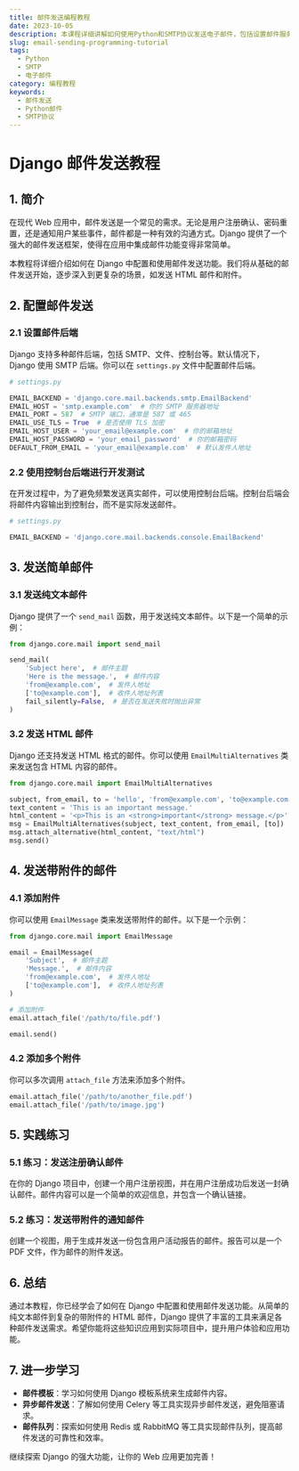 ```yaml
---
title: 邮件发送编程教程
date: 2023-10-05
description: 本课程详细讲解如何使用Python和SMTP协议发送电子邮件，包括设置邮件服务器、编写邮件内容和处理常见错误。
slug: email-sending-programming-tutorial
tags:
  - Python
  - SMTP
  - 电子邮件
category: 编程教程
keywords:
  - 邮件发送
  - Python邮件
  - SMTP协议
---
```


# Django 邮件发送教程

## 1. 简介

在现代 Web 应用中，邮件发送是一个常见的需求。无论是用户注册确认、密码重置，还是通知用户某些事件，邮件都是一种有效的沟通方式。Django 提供了一个强大的邮件发送框架，使得在应用中集成邮件功能变得非常简单。

本教程将详细介绍如何在 Django 中配置和使用邮件发送功能。我们将从基础的邮件发送开始，逐步深入到更复杂的场景，如发送 HTML 邮件和附件。

## 2. 配置邮件发送

### 2.1 设置邮件后端

Django 支持多种邮件后端，包括 SMTP、文件、控制台等。默认情况下，Django 使用 SMTP 后端。你可以在 `settings.py` 文件中配置邮件后端。

```python
# settings.py

EMAIL_BACKEND = 'django.core.mail.backends.smtp.EmailBackend'
EMAIL_HOST = 'smtp.example.com'  # 你的 SMTP 服务器地址
EMAIL_PORT = 587  # SMTP 端口，通常是 587 或 465
EMAIL_USE_TLS = True  # 是否使用 TLS 加密
EMAIL_HOST_USER = 'your_email@example.com'  # 你的邮箱地址
EMAIL_HOST_PASSWORD = 'your_email_password'  # 你的邮箱密码
DEFAULT_FROM_EMAIL = 'your_email@example.com'  # 默认发件人地址
```

### 2.2 使用控制台后端进行开发测试

在开发过程中，为了避免频繁发送真实邮件，可以使用控制台后端。控制台后端会将邮件内容输出到控制台，而不是实际发送邮件。

```python
# settings.py

EMAIL_BACKEND = 'django.core.mail.backends.console.EmailBackend'
```

## 3. 发送简单邮件

### 3.1 发送纯文本邮件

Django 提供了一个 `send_mail` 函数，用于发送纯文本邮件。以下是一个简单的示例：

```python
from django.core.mail import send_mail

send_mail(
    'Subject here',  # 邮件主题
    'Here is the message.',  # 邮件内容
    'from@example.com',  # 发件人地址
    ['to@example.com'],  # 收件人地址列表
    fail_silently=False,  # 是否在发送失败时抛出异常
)
```

### 3.2 发送 HTML 邮件

Django 还支持发送 HTML 格式的邮件。你可以使用 `EmailMultiAlternatives` 类来发送包含 HTML 内容的邮件。

```python
from django.core.mail import EmailMultiAlternatives

subject, from_email, to = 'hello', 'from@example.com', 'to@example.com'
text_content = 'This is an important message.'
html_content = '<p>This is an <strong>important</strong> message.</p>'
msg = EmailMultiAlternatives(subject, text_content, from_email, [to])
msg.attach_alternative(html_content, "text/html")
msg.send()
```

## 4. 发送带附件的邮件

### 4.1 添加附件

你可以使用 `EmailMessage` 类来发送带附件的邮件。以下是一个示例：

```python
from django.core.mail import EmailMessage

email = EmailMessage(
    'Subject',  # 邮件主题
    'Message.',  # 邮件内容
    'from@example.com',  # 发件人地址
    ['to@example.com'],  # 收件人地址列表
)

# 添加附件
email.attach_file('/path/to/file.pdf')

email.send()
```

### 4.2 添加多个附件

你可以多次调用 `attach_file` 方法来添加多个附件。

```python
email.attach_file('/path/to/another_file.pdf')
email.attach_file('/path/to/image.jpg')
```

## 5. 实践练习

### 5.1 练习：发送注册确认邮件

在你的 Django 项目中，创建一个用户注册视图，并在用户注册成功后发送一封确认邮件。邮件内容可以是一个简单的欢迎信息，并包含一个确认链接。

### 5.2 练习：发送带附件的通知邮件

创建一个视图，用于生成并发送一份包含用户活动报告的邮件。报告可以是一个 PDF 文件，作为邮件的附件发送。

## 6. 总结

通过本教程，你已经学会了如何在 Django 中配置和使用邮件发送功能。从简单的纯文本邮件到复杂的带附件的 HTML 邮件，Django 提供了丰富的工具来满足各种邮件发送需求。希望你能将这些知识应用到实际项目中，提升用户体验和应用功能。

## 7. 进一步学习

- **邮件模板**：学习如何使用 Django 模板系统来生成邮件内容。
- **异步邮件发送**：了解如何使用 Celery 等工具实现异步邮件发送，避免阻塞请求。
- **邮件队列**：探索如何使用 Redis 或 RabbitMQ 等工具实现邮件队列，提高邮件发送的可靠性和效率。

继续探索 Django 的强大功能，让你的 Web 应用更加完善！